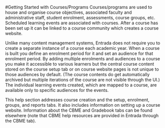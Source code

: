 #Getting Started with Courses/Programs
Courses/programs are used to house and organise course objectives, associated faculty and administrative staff, student enrolment, assessments, course groups, etc.  Scheduled learning events are associated with courses. After a course has been set up it can be linked to a course community which creates a course website.

Unlike many content management systems, Entrada does not require you to create a separate instance of a course each academic year.  When a course is built you define an enrolment period for it and set an audience for that enrolment period.  By adding multiple enrolments and audiences to a course you make it accessible to various learners but the central course content stored on the course setup tab or on course website pages is not unique to those audiences by default. (The course contents do get automatically archived but multiple iterations of the course are not visible through the UI.)  The individual learning events created, which are mapped to a course, are available only to specific audiences for the events.

This help section addresses course creation and the setup, enrolment, groups, and reports tabs.  It also includes information on setting up a course website.  Information about the CBME and Gradebook tabs can be found elsewhere (note that CBME help resources are provided in Entrada through the CBME tab).
